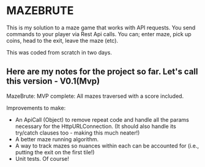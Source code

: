 # MAZEBRUTE

This is my solution to a maze game that works with API requests.
You send commands to your player via Rest Api calls.
You can; enter maze, pick up coins, head to the exit, leave the maze (etc).

This was coded from scratch in two days.

Here are my notes for the project so far. Let's call this version - V0.1(Mvp)
-
MazeBrute:
MVP complete: All mazes traversed with a score included.

Improvements to make:
* An ApiCall (Object) to remove repeat code and handle all the params necessary for the HttpURLConnection. 
  (It should also handle its try/catch clauses too - making this much neater!)
* A better maze running algorithm.
* A way to track mazes so nuances within each can be accounted for (i.e., putting the exit on the first tile!)
* Unit tests. Of course!
